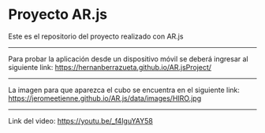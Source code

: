 # Proyecto AR.js

Este es el repositorio del proyecto realizado con AR.js

------------------------------------------------------------------------------------------

Para probar la aplicación desde un dispositivo móvil se deberá ingresar al siguiente link:
https://hernanberrazueta.github.io/AR.jsProject/

------------------------------------------------------------------------------------------

La imagen para que aparezca el cubo se encuentra en el siguiente link:                    
https://jeromeetienne.github.io/AR.js/data/images/HIRO.jpg

------------------------------------------------------------------------------------------

Link del video:
https://youtu.be/_f4IguYAY58

